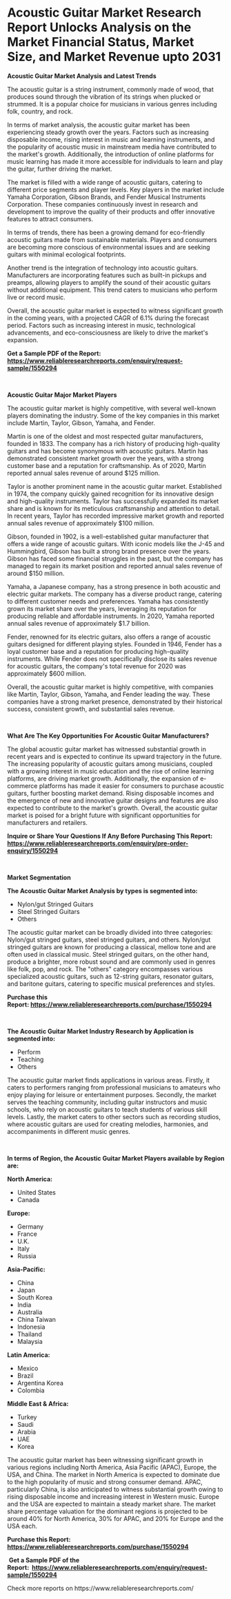 <p><h1>Acoustic Guitar Market Research Report Unlocks Analysis on the Market Financial Status, Market Size, and Market Revenue upto 2031</h1></p><p><strong>Acoustic Guitar Market Analysis and Latest Trends</strong></p>
<p><p>The acoustic guitar is a string instrument, commonly made of wood, that produces sound through the vibration of its strings when plucked or strummed. It is a popular choice for musicians in various genres including folk, country, and rock.</p><p>In terms of market analysis, the acoustic guitar market has been experiencing steady growth over the years. Factors such as increasing disposable income, rising interest in music and learning instruments, and the popularity of acoustic music in mainstream media have contributed to the market's growth. Additionally, the introduction of online platforms for music learning has made it more accessible for individuals to learn and play the guitar, further driving the market.</p><p>The market is filled with a wide range of acoustic guitars, catering to different price segments and player levels. Key players in the market include Yamaha Corporation, Gibson Brands, and Fender Musical Instruments Corporation. These companies continuously invest in research and development to improve the quality of their products and offer innovative features to attract consumers.</p><p>In terms of trends, there has been a growing demand for eco-friendly acoustic guitars made from sustainable materials. Players and consumers are becoming more conscious of environmental issues and are seeking guitars with minimal ecological footprints.</p><p>Another trend is the integration of technology into acoustic guitars. Manufacturers are incorporating features such as built-in pickups and preamps, allowing players to amplify the sound of their acoustic guitars without additional equipment. This trend caters to musicians who perform live or record music.</p><p>Overall, the acoustic guitar market is expected to witness significant growth in the coming years, with a projected CAGR of 6.1% during the forecast period. Factors such as increasing interest in music, technological advancements, and eco-consciousness are likely to drive the market's expansion.</p></p>
<p><strong>Get a Sample PDF of the Report:&nbsp; <a href="https://www.reliableresearchreports.com/enquiry/request-sample/1550294">https://www.reliableresearchreports.com/enquiry/request-sample/1550294</a></strong></p>
<p>&nbsp;</p>
<p><strong>Acoustic Guitar Major Market Players</strong></p>
<p><p>The acoustic guitar market is highly competitive, with several well-known players dominating the industry. Some of the key companies in this market include Martin, Taylor, Gibson, Yamaha, and Fender.</p><p>Martin is one of the oldest and most respected guitar manufacturers, founded in 1833. The company has a rich history of producing high-quality guitars and has become synonymous with acoustic guitars. Martin has demonstrated consistent market growth over the years, with a strong customer base and a reputation for craftsmanship. As of 2020, Martin reported annual sales revenue of around $125 million.</p><p>Taylor is another prominent name in the acoustic guitar market. Established in 1974, the company quickly gained recognition for its innovative design and high-quality instruments. Taylor has successfully expanded its market share and is known for its meticulous craftsmanship and attention to detail. In recent years, Taylor has recorded impressive market growth and reported annual sales revenue of approximately $100 million.</p><p>Gibson, founded in 1902, is a well-established guitar manufacturer that offers a wide range of acoustic guitars. With iconic models like the J-45 and Hummingbird, Gibson has built a strong brand presence over the years. Gibson has faced some financial struggles in the past, but the company has managed to regain its market position and reported annual sales revenue of around $150 million.</p><p>Yamaha, a Japanese company, has a strong presence in both acoustic and electric guitar markets. The company has a diverse product range, catering to different customer needs and preferences. Yamaha has consistently grown its market share over the years, leveraging its reputation for producing reliable and affordable instruments. In 2020, Yamaha reported annual sales revenue of approximately $1.7 billion.</p><p>Fender, renowned for its electric guitars, also offers a range of acoustic guitars designed for different playing styles. Founded in 1946, Fender has a loyal customer base and a reputation for producing high-quality instruments. While Fender does not specifically disclose its sales revenue for acoustic guitars, the company's total revenue for 2020 was approximately $600 million.</p><p>Overall, the acoustic guitar market is highly competitive, with companies like Martin, Taylor, Gibson, Yamaha, and Fender leading the way. These companies have a strong market presence, demonstrated by their historical success, consistent growth, and substantial sales revenue.</p></p>
<p>&nbsp;</p>
<p><strong>What Are The Key Opportunities For Acoustic Guitar Manufacturers?</strong></p>
<p><p>The global acoustic guitar market has witnessed substantial growth in recent years and is expected to continue its upward trajectory in the future. The increasing popularity of acoustic guitars among musicians, coupled with a growing interest in music education and the rise of online learning platforms, are driving market growth. Additionally, the expansion of e-commerce platforms has made it easier for consumers to purchase acoustic guitars, further boosting market demand. Rising disposable incomes and the emergence of new and innovative guitar designs and features are also expected to contribute to the market's growth. Overall, the acoustic guitar market is poised for a bright future with significant opportunities for manufacturers and retailers.</p></p>
<p><strong>Inquire or Share Your Questions If Any Before Purchasing This Report: <a href="https://www.reliableresearchreports.com/enquiry/pre-order-enquiry/1550294">https://www.reliableresearchreports.com/enquiry/pre-order-enquiry/1550294</a></strong></p>
<p>&nbsp;</p>
<p><strong>Market Segmentation</strong></p>
<p><strong>The Acoustic Guitar Market Analysis by types is segmented into:</strong></p>
<p><ul><li>Nylon/gut Stringed Guitars</li><li>Steel Stringed Guitars</li><li>Others</li></ul></p>
<p><p>The acoustic guitar market can be broadly divided into three categories: Nylon/gut stringed guitars, steel stringed guitars, and others. Nylon/gut stringed guitars are known for producing a classical, mellow tone and are often used in classical music. Steel stringed guitars, on the other hand, produce a brighter, more robust sound and are commonly used in genres like folk, pop, and rock. The "others" category encompasses various specialized acoustic guitars, such as 12-string guitars, resonator guitars, and baritone guitars, catering to specific musical preferences and styles.</p></p>
<p><strong>Purchase this Report:&nbsp;<a href="https://www.reliableresearchreports.com/purchase/1550294">https://www.reliableresearchreports.com/purchase/1550294</a></strong></p>
<p>&nbsp;</p>
<p><strong>The Acoustic Guitar Market Industry Research by Application is segmented into:</strong></p>
<p><ul><li>Perform</li><li>Teaching</li><li>Others</li></ul></p>
<p><p>The acoustic guitar market finds applications in various areas. Firstly, it caters to performers ranging from professional musicians to amateurs who enjoy playing for leisure or entertainment purposes. Secondly, the market serves the teaching community, including guitar instructors and music schools, who rely on acoustic guitars to teach students of various skill levels. Lastly, the market caters to other sectors such as recording studios, where acoustic guitars are used for creating melodies, harmonies, and accompaniments in different music genres.</p></p>
<p>&nbsp;</p>
<p><strong>In terms of Region, the Acoustic Guitar Market Players available by Region are:</strong></p>
<p>
    <p> <strong> North America: </strong>
        <ul>
            <li>United States</li>
            <li>Canada</li>
        </ul>
        </p> 
    <p> <strong> Europe: </strong>
        <ul>
            <li>Germany</li>
            <li>France</li>
            <li>U.K.</li>
            <li>Italy</li>
            <li>Russia</li>
        </ul>
        </p> 
    <p> <strong> Asia-Pacific: </strong>
        <ul>
            <li>China</li>
            <li>Japan</li>
            <li>South Korea</li>
            <li>India</li>
            <li>Australia</li>
            <li>China Taiwan</li>
            <li>Indonesia</li>
            <li>Thailand</li>
            <li>Malaysia</li>
        </ul>
        </p> 
    <p> <strong> Latin America: </strong>
        <ul>
            <li>Mexico</li>
            <li>Brazil</li>
            <li>Argentina Korea</li>
            <li>Colombia</li>
        </ul>
        </p> 
    <p> <strong> Middle East & Africa: </strong>
        <ul>
            <li>Turkey</li>
            <li>Saudi</li>
            <li>Arabia</li>
            <li>UAE</li>
            <li>Korea</li>
        </ul>
    </p>
    </p>
<p><p>The acoustic guitar market has been witnessing significant growth in various regions including North America, Asia Pacific (APAC), Europe, the USA, and China. The market in North America is expected to dominate due to the high popularity of music and strong consumer demand. APAC, particularly China, is also anticipated to witness substantial growth owing to rising disposable income and increasing interest in Western music. Europe and the USA are expected to maintain a steady market share. The market share percentage valuation for the dominant regions is projected to be around 40% for North America, 30% for APAC, and 20% for Europe and the USA each.</p></p>
<p><strong>Purchase this Report: <a href="https://www.reliableresearchreports.com/purchase/1550294">https://www.reliableresearchreports.com/purchase/1550294</a></strong></p>
<p>&nbsp;<strong>Get a Sample PDF of the Report:&nbsp;&nbsp;<a href="https://www.reliableresearchreports.com/enquiry/request-sample/1550294">https://www.reliableresearchreports.com/enquiry/request-sample/1550294</a></strong></p>
<p><strong></strong></p>
<p>Check more reports on https://www.reliableresearchreports.com/</p>